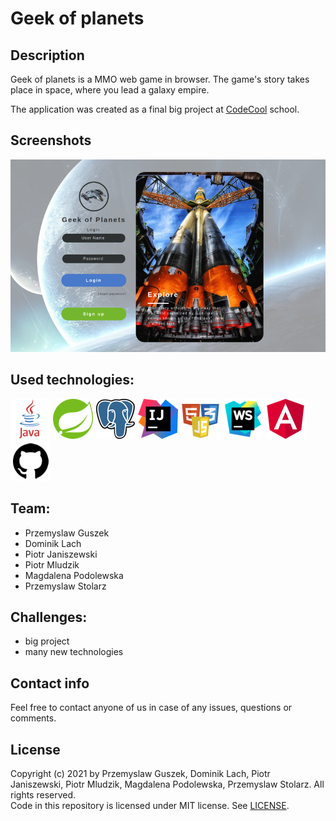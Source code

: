 # Geek of planets


## Description

Geek of planets is a MMO web game in browser. The game's story takes place in space, where you lead a galaxy empire.

The application was created as a final big project at [CodeCool](https://codecool.com/en/) school.


## Screenshots

![application preview](readme_res/preview.png)


## Used technologies:

[![Java](readme_res/technologies/java.png)](https://docs.oracle.com/en/java/)
[![Intellij IDEA](readme_res/technologies/spring.png)](https://spring.io/)
[![Intellij IDEA](readme_res/technologies/postgresql.png)](https://www.postgresql.org/)
[![Intellij IDEA](readme_res/technologies/intellij.png)](https://www.jetbrains.com/idea/)
[![HTML+CSS+JavaScript](readme_res/technologies/html_css_js.png)](https://developer.mozilla.org/en-US/docs/Web)
[![WebStorm](readme_res/technologies/webstorm.png)](https://www.jetbrains.com/webstorm/)
[![WebStorm](readme_res/technologies/angular.png)](https://angular.io/)
[![GitHub](readme_res/technologies/github.png)](https://github.com/)


## Team:

- Przemyslaw Guszek
- Dominik Lach
- Piotr Janiszewski
- Piotr Mludzik
- Magdalena Podolewska
- Przemyslaw Stolarz


## Challenges:

- big project
- many new technologies


## Contact info

Feel free to contact anyone of us in case of any issues, questions or comments.


## License

Copyright (c) 2021 by Przemyslaw Guszek, Dominik Lach, Piotr Janiszewski, Piotr Mludzik, Magdalena Podolewska, Przemyslaw Stolarz. All rights reserved.  
Code in this repository is licensed under MIT license. See [LICENSE](https://github.com/piotrmludzik/elGrande/blob/master/LICENSE).

